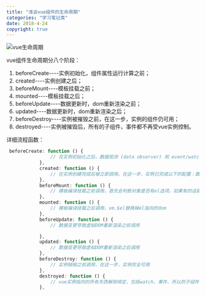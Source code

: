 ```yaml
---
title: "浅谈vue组件的生命周期"
categories: "学习笔记类"
date: 2018-4-24
copyright: true
---
```


![vue生命周期](/img/vue生命周期/lifecycle.png)

<!--more-->

vue组件生命周期分八个阶段：

1. beforeCreate----实例初始化，组件属性运行计算之前；
2. created----实例创建之后；
3. beforeMount----模板挂载之前；
4. mounted----模板挂载之后；
5. beforeUpdate----数据更新时，dom重新渲染之前；
6. updated----数据更新时，dom重新渲染之后；
7. beforeDestroy----实例被摧毁之前，在这一步，实例的组件仍可用；
8. destroyed----实例被摧毁后，所有的子组件，事件都不再受vue实例控制。

详细流程函数：

```javascript
 beforeCreate: function () {
                // 在实例初始化之后，数据观测 (data observer) 和 event/watcher 配置之前被调用。
            },
            created: function () {
                // 在实例创建完成后被立即调用。在这一步，实例已完成以下的配置：数据观测 (data observer)，属性和方法的运算，watch/event 事件回调。然而，挂载阶段还没开始，dom还未生成，$el 属性目前不可见。
            },
            beforeMount: function () {
                // 模板编译挂载之前调用，首先会判断对象是否有el选项。如果有的话就继续向下编译，如果没有el选项，则停止编译，也就意味着停止了生命周期，直到在该vue实例上调用vm.$mount(el)。接着判断是否有template属性，有的话就以template属性中的值作为模板，如果没有的话，就以el属性指向的作为模板。这里会生成vm.$el。标签里面的指令还未被解析
            },
            mounted: function () {
                // 模板编译挂载之后调用，vm.$el替换掉el指向的dom
            },
            beforeUpdate: function () {
                // 数据变更导致虚拟DOM重新渲染之前调用

            },
            updated: function () {
                // 数据变更导致虚拟DOM重新渲染之后调用
            },
            beforeDestroy: function () {
                // 实例销毁之前调用，在这一步，实例完全可用
            },
            destroyed: function () {
                // vue实例指向的所有东西解除绑定，包括watch、事件、所以的子组件，后续就不再受vue实例控制了
            },
```

